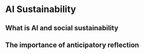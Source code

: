 # AI Sustainability

## What is AI and social sustainability

## The importance of anticipatory reflection